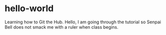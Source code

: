 # hello-world
Learning how to Git the Hub.
Hello, I am going through the tutorial so Senpai Bell does not smack me with a ruler when class begins.
